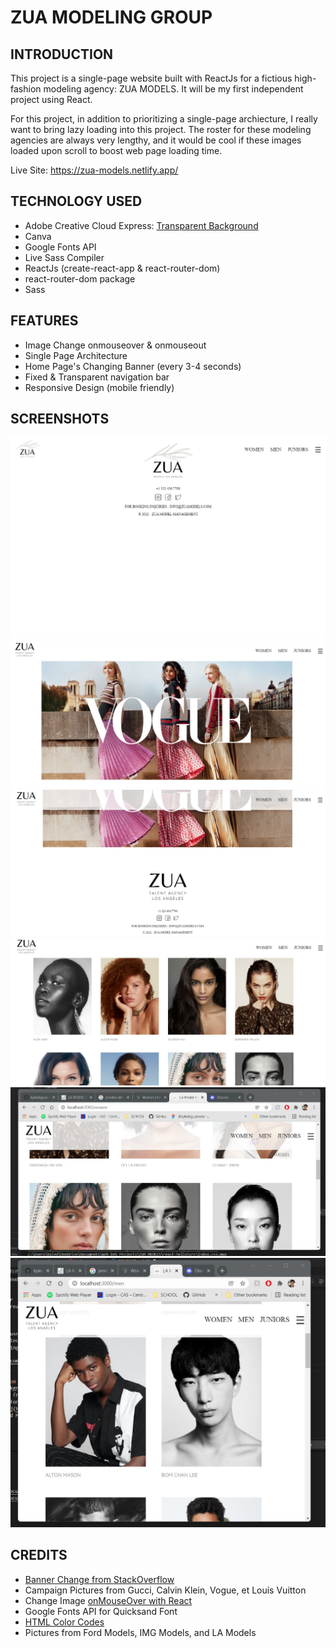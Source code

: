 # ZUA MODELING GROUP 

## INTRODUCTION
This project is a single-page website built with ReactJs for a fictious high-fashion modeling agency: ZUA MODELS. It will be my first independent project using React.   

For this project, in addition to prioritizing a single-page archiecture, I really want to bring lazy loading into this project. The roster for these modeling agencies are always very lengthy, and it would be cool if these images loaded upon scroll to boost web page loading time.

Live Site: https://zua-models.netlify.app/

## TECHNOLOGY USED
- Adobe Creative Cloud Express: [Transparent Background](https://www.adobe.com/express/feature/image/transparent-background)   
- Canva  
- Google Fonts API
- Live Sass Compiler  
- ReactJs  (create-react-app & react-router-dom)
- react-router-dom package
- Sass  

## FEATURES  
- Image Change onmouseover & onmouseout  
- Single Page Architecture  
- Home Page's Changing Banner (every 3-4 seconds)  
- Fixed & Transparent navigation bar  
- Responsive Design (mobile friendly)
## SCREENSHOTS
![](https://github.com/kyledeguzmanx/fDev-website-ZuaModels/blob/master/images/Screen1.png)
![](https://github.com/kyledeguzmanx/fDev-website-ZuaModels/blob/master/images/Screen2.jpg)
![](https://github.com/kyledeguzmanx/fDev-website-ZuaModels/blob/master/images/Screen3.jpg)
![](https://github.com/kyledeguzmanx/fDev-website-ZuaModels/blob/master/images/Screen4.jpg)
![](https://github.com/kyledeguzmanx/fDev-website-ZuaModels/blob/master/images/Screen5.jpg)
![](https://github.com/kyledeguzmanx/fDev-website-ZuaModels/blob/master/images/Screen6.jpg)

## CREDITS 
- [Banner Change from StackOverflow](https://stackoverflow.com/questions/54958440/how-to-make-the-background-image-change-every-x-seconds-in-react)    
- Campaign Pictures from Gucci, Calvin Klein, Vogue, et Louis Vuitton  
- Change Image [onMouseOver with React](https://stackoverflow.com/questions/48703510/change-image-on-hover-in-jsx)
- Google Fonts API for Quicksand Font  
- [HTML Color Codes](https://htmlcolorcodes.com/color-picker/)
- Pictures from Ford Models, IMG Models, and LA Models    
